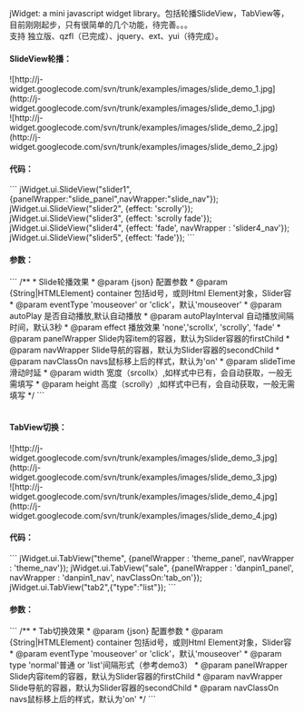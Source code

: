 jWidget:
a mini javascript widget library。包括轮播SlideView，TabView等，目前刚刚起步，只有很简单的几个功能，待完善。。。<br />
支持 独立版、qzfl（已完成）、jquery、ext、yui（待完成）。<br />
<h4>SlideView轮播：</h4>
![http://j-widget.googlecode.com/svn/trunk/examples/images/slide_demo_1.jpg](http://j-widget.googlecode.com/svn/trunk/examples/images/slide_demo_1.jpg)<br />
![http://j-widget.googlecode.com/svn/trunk/examples/images/slide_demo_2.jpg](http://j-widget.googlecode.com/svn/trunk/examples/images/slide_demo_2.jpg)<br />
<h4>代码：</h4>
```
jWidget.ui.SlideView("slider1", {panelWrapper:"slide_panel",navWrapper:"slide_nav"});  
jWidget.ui.SlideView("slider2", {effect: 'scrolly'});  
jWidget.ui.SlideView("slider3", {effect: 'scrolly fade'});  
jWidget.ui.SlideView("slider4", {effect: 'fade', navWrapper : 'slider4_nav'});  
jWidget.ui.SlideView("slider5", {effect: 'fade'});
```
<h4>参数：</h4>
```
/**
 * Slide轮播效果
 * @param {json} 配置参数
 *		@param {String|HTMLElement} container 包括id号，或则Html Element对象，Slider容
 *		@param eventType         'mouseover' or 'click'，默认'mouseover'
 *		@param autoPlay          是否自动播放,默认自动播放
 *		@param autoPlayInterval  自动播放间隔时间，默认3秒
 *		@param effect            播放效果 'none','scrollx', 'scrolly', 'fade'
 *		@param panelWrapper     Slide内容item的容器，默认为Slider容器的firstChild
 *		@param navWrapper        Slide导航的容器，默认为Slider容器的secondChild
 *		@param navClassOn        navs鼠标移上后的样式，默认为'on'
 *		@param slideTime         滑动时延
 *		@param width             宽度（srcollx）,如样式中已有，会自动获取，一般无需填写
 *		@param height            高度（scrolly）,如样式中已有，会自动获取，一般无需填写
 */
```
<br /><br />
<h4>TabView切换：</h4>
![http://j-widget.googlecode.com/svn/trunk/examples/images/slide_demo_3.jpg](http://j-widget.googlecode.com/svn/trunk/examples/images/slide_demo_3.jpg)<br />
![http://j-widget.googlecode.com/svn/trunk/examples/images/slide_demo_4.jpg](http://j-widget.googlecode.com/svn/trunk/examples/images/slide_demo_4.jpg)<br />
<h4>代码：</h4>
```
jWidget.ui.TabView("theme", {panelWrapper : 'theme_panel', navWrapper : 'theme_nav'});      
jWidget.ui.TabView("sale", {panelWrapper : 'danpin1_panel', navWrapper : 'danpin1_nav', navClassOn:'tab_on'});
jWidget.ui.TabView("tab2",{"type":"list"});
```
<h4>参数：</h4>
```
/**
 * Tab切换效果
 * @param {json} 配置参数
 *		@param {String|HTMLElement} container 包括id号，或则Html Element对象，Slider容
 *		@param eventType         'mouseover' or 'click'，默认'mouseover'
 *		@param type              'normal'普通 or 'list'间隔形式（参考demo3）
 *		@param panelWrapper      Slide内容item的容器，默认为Slider容器的firstChild
 *		@param navWrapper        Slide导航的容器，默认为Slider容器的secondChild
 *		@param navClassOn        navs鼠标移上后的样式，默认为'on'
 */
```
